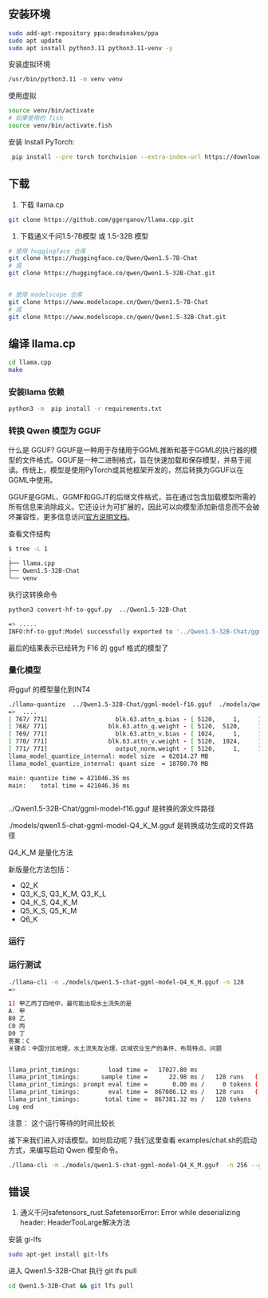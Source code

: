 ## 安装环境

```Bash
sudo add-apt-repository ppa:deadsnakes/ppa
sudo apt update
sudo apt install python3.11 python3.11-venv -y

```

安装虚拟环境

```Bash
/usr/bin/python3.11 -m venv venv
```

使用虚拟

```Bash
source venv/bin/activate
# 如果使用的 fish
source venv/bin/activate.fish

```

安装 Install PyTorch:

```Bash
 pip install --pre torch torchvision --extra-index-url https://download.pytorch.org/whl/nightly/cpu
```

## 下载

1. 下载 llama.cp

```Bash
git clone https://github.com/ggerganov/llama.cpp.git 
```

1. 下载通义千问1.5-7B模型 或 1.5-32B 模型

```Bash
# 使用 huggingface 仓库
git clone https://huggingface.co/Qwen/Qwen1.5-7B-Chat
# 或
git clone https://huggingface.co/qwen/Qwen1.5-32B-Chat.git


# 使用 modelscope 仓库
git clone https://www.modelscope.cn/Qwen/Qwen1.5-7B-Chat
# 或
git clone https://www.modelscope.cn/qwen/Qwen1.5-32B-Chat.git
```

## 编译 llama.cp

```Bash
cd llama.cpp 
make
```

### 安装llama 依赖

```Bash
python3 -m  pip install -r requirements.txt
```

### 转换 Qwen 模型为 GGUF

什么是 GGUF? GGUF是一种用于存储用于GGML推断和基于GGML的执行器的模型的文件格式。GGUF是一种二进制格式，旨在快速加载和保存模型，并易于阅读。传统上，模型是使用PyTorch或其他框架开发的，然后转换为GGUF以在GGML中使用。

GGUF是GGML、GGMF和GGJT的后继文件格式，旨在通过包含加载模型所需的所有信息来消除歧义。它还设计为可扩展的，因此可以向模型添加新信息而不会破坏兼容性，更多信息访问[官方说明文档](https://github.com/ggerganov/ggml/blob/master/docs/gguf.md)。

查看文件结构

```Bash
$ tree -L 1
.
├── llama.cpp  
├── Qwen1.5-32B-Chat
└── venv
```

执行这转换命令

```Bash
python3 convert-hf-to-gguf.py  ../Qwen1.5-32B-Chat

=> .....
INFO:hf-to-gguf:Model successfully exported to '../Qwen1.5-32B-Chat/ggml-model-f16.gguf'

```

最后的结果表示已经转为 F16 的 gguf 格式的模型了

### 量化模型

将gguf 的模型量化到INT4

```Bash
./llama-quantize  ../Qwen1.5-32B-Chat/ggml-model-f16.gguf  ./models/qwen1.5-chat-ggml-model-Q4_K_M.gguf Q4_K_M
=>  ....
[ 767/ 771]                   blk.63.attn_q.bias - [ 5120,     1,     1,     1], type =    f32, size =    0.020 MB
[ 768/ 771]                 blk.63.attn_q.weight - [ 5120,  5120,     1,     1], type =    f16, converting to q4_K .. size =    50.00 MiB ->    14.06 MiB
[ 769/ 771]                   blk.63.attn_v.bias - [ 1024,     1,     1,     1], type =    f32, size =    0.004 MB
[ 770/ 771]                 blk.63.attn_v.weight - [ 5120,  1024,     1,     1], type =    f16, converting to q6_K .. size =    10.00 MiB ->     4.10 MiB
[ 771/ 771]                   output_norm.weight - [ 5120,     1,     1,     1], type =    f32, size =    0.020 MB
llama_model_quantize_internal: model size  = 62014.27 MB
llama_model_quantize_internal: quant size  = 18780.70 MB

main: quantize time = 421046.36 ms
main:    total time = 421046.36 ms



```

../Qwen1.5-32B-Chat/ggml-model-f16.gguf 是转换的源文件路径

./models/qwen1.5-chat-ggml-model-Q4_K_M.gguf 是转换成功生成的文件路径

Q4_K_M 是量化方法

新版量化方法包括：

- Q2_K
- Q3_K_S, Q3_K_M, Q3_K_L
- Q4_K_S, Q4_K_M
- Q5_K_S, Q5_K_M
- Q6_K

### 运行

### 运行测试

```Bash
./llama-cli -m ./models/qwen1.5-chat-ggml-model-Q4_K_M.gguf -n 128
=> 

1) 甲乙丙丁四地中，最可能出现水土流失的是
A. 甲
B0 乙
C0 丙
D0 丁
答案：C
关键点：中国分区地理，水土流失及治理，区域农业生产的条件、布局特点、问题


llama_print_timings:        load time =   17027.80 ms
llama_print_timings:      sample time =      22.98 ms /   128 runs   (    0.18 ms per token,  5571.27 tokens per second)
llama_print_timings: prompt eval time =       0.00 ms /     0 tokens (    -nan ms per token,     -nan tokens per second)
llama_print_timings:        eval time =  867086.12 ms /   128 runs   ( 6774.11 ms per token,     0.15 tokens per second)
llama_print_timings:       total time =  867381.32 ms /   128 tokens
Log end
```

注意： 这个运行等待的时间比较长

接下来我们进入对话模型。如何启动呢？我们这里查看 examples/chat.sh的启动方式，来编写启动 Qwen 模型命令。

```Bash
./llama-cli -m ./models/qwen1.5-chat-ggml-model-Q4_K_M.gguf  -n 256 --grammar-file grammars/json.gbnf -p 'Request: schedule a call at 8pm; Command:'

```

## 错误

1. 通义千问safetensors_rust.SafetensorError: Error while deserializing header: HeaderTooLarge解决方法

安装 gi-lfs

```Bash
sudo apt-get install git-lfs

```

进入 Qwen1.5-32B-Chat 执行 git lfs pull

```Bash
cd Qwen1.5-32B-Chat && git lfs pull
```